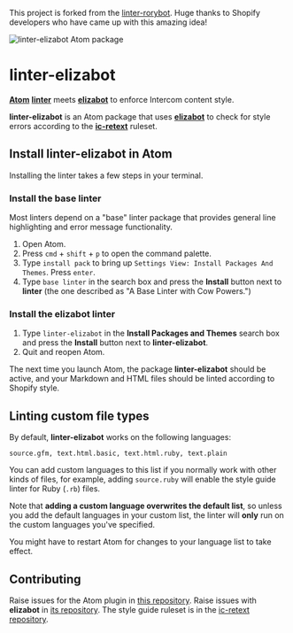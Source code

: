 This project is forked from the [linter-rorybot](https://github.com/Shopify/linter-rorybot).
Huge thanks to Shopify developers who have came up with this amazing idea!


![linter-elizabot Atom package](linter-rorybot.gif)

# linter-elizabot

[**Atom**](https://atom.io) [**linter**](https://github.com/AtomLinter/Linter) meets [**elizabot**](https://github.com/Skaelv/eliza-bot) to enforce Intercom content style.

**linter-elizabot** is an Atom package that uses [**elizabot**](https://github.com/Skaelv/elizabot) to check for style errors according to the [**ic-retext**](https://github.com/Skaelv/ic-retext) ruleset.

## Install linter-elizabot in Atom

Installing the linter takes a few steps in your terminal.

### Install the base linter

Most linters depend on a "base" linter package that provides general line highlighting and error message functionality.

1. Open Atom.
2. Press `cmd` + `shift` + `p` to open the command palette.
3. Type `install pack` to  bring up `Settings View: Install Packages And Themes`. Press `enter`.
4. Type `base linter` in the search box and press the **Install** button next to **linter** (the one described as "A Base Linter with Cow Powers.")

### Install the elizabot linter

1. Type `linter-elizabot` in the **Install Packages and Themes** search box and press the **Install** button next to **linter-elizabot**.
2. Quit and reopen Atom.

The next time you launch Atom, the package **linter-elizabot** should be active, and your Markdown and HTML files should be linted according to Shopify style.

## Linting custom file types

By default, **linter-elizabot** works on the following languages:

`source.gfm, text.html.basic, text.html.ruby, text.plain`

You can add custom languages to this list if you normally work with other kinds of files, for example, adding `source.ruby` will enable the style guide linter for Ruby (`.rb`) files.

Note that **adding a custom language overwrites the default list**, so unless you add the default languages in your custom list, the linter will **only** run on the custom languages you've specified.

You might have to restart Atom for changes to your language list to take effect.

## Contributing

Raise issues for the Atom plugin in [this repository](https://github.com/Skaelv/linter-elizabot/issues).
Raise issues with **elizabot** in [its repository](https://github.com/Skaelv/elizabot/issues).
The style guide ruleset is in the [ic-retext repository](https://github.com/Skaelv/ic-retext).
